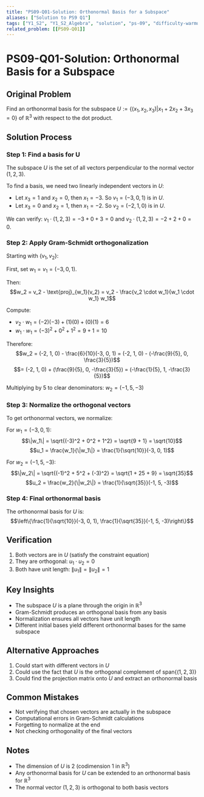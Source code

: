 ```yaml
---
title: "PS09-Q01-Solution: Orthonormal Basis for a Subspace"
aliases: ["Solution to PS9 Q1"]
tags: ["Y1_S2", "Y1_S2_Algebra", "solution", "ps-09", "difficulty-warmup", "gram-schmidt", "orthonormal-basis"]
related_problem: [[PS09-Q01]]
---
```


# PS09-Q01-Solution: Orthonormal Basis for a Subspace

## Original Problem
Find an orthonormal basis for the subspace $U := \{(x_1, x_2, x_3) | x_1 + 2x_2 + 3x_3 = 0\}$ of $\mathbb{R}^3$ with respect to the dot product.

## Solution Process

### Step 1: Find a basis for U
The subspace $U$ is the set of all vectors perpendicular to the normal vector $(1, 2, 3)$.

To find a basis, we need two linearly independent vectors in $U$:
- Let $x_3 = 1$ and $x_2 = 0$, then $x_1 = -3$. So $v_1 = (-3, 0, 1)$ is in $U$.
- Let $x_3 = 0$ and $x_2 = 1$, then $x_1 = -2$. So $v_2 = (-2, 1, 0)$ is in $U$.

We can verify: $v_1 \cdot (1,2,3) = -3 + 0 + 3 = 0$ and $v_2 \cdot (1,2,3) = -2 + 2 + 0 = 0$.

### Step 2: Apply Gram-Schmidt orthogonalization
Starting with $\{v_1, v_2\}$:

First, set $w_1 = v_1 = (-3, 0, 1)$.

Then:
$$w_2 = v_2 - \text{proj}_{w_1}(v_2) = v_2 - \frac{v_2 \cdot w_1}{w_1 \cdot w_1} w_1$$

Compute:
- $v_2 \cdot w_1 = (-2)(-3) + (1)(0) + (0)(1) = 6$
- $w_1 \cdot w_1 = (-3)^2 + 0^2 + 1^2 = 9 + 1 = 10$

Therefore:
$$w_2 = (-2, 1, 0) - \frac{6}{10}(-3, 0, 1) = (-2, 1, 0) - (-\frac{9}{5}, 0, \frac{3}{5})$$
$$= (-2, 1, 0) + (\frac{9}{5}, 0, -\frac{3}{5}) = (-\frac{1}{5}, 1, -\frac{3}{5})$$

Multiplying by 5 to clear denominators: $w_2 = (-1, 5, -3)$

### Step 3: Normalize the orthogonal vectors
To get orthonormal vectors, we normalize:

For $w_1 = (-3, 0, 1)$:
$$\|w_1\| = \sqrt{(-3)^2 + 0^2 + 1^2} = \sqrt{9 + 1} = \sqrt{10}$$
$$u_1 = \frac{w_1}{\|w_1\|} = \frac{1}{\sqrt{10}}(-3, 0, 1)$$

For $w_2 = (-1, 5, -3)$:
$$\|w_2\| = \sqrt{(-1)^2 + 5^2 + (-3)^2} = \sqrt{1 + 25 + 9} = \sqrt{35}$$
$$u_2 = \frac{w_2}{\|w_2\|} = \frac{1}{\sqrt{35}}(-1, 5, -3)$$

### Step 4: Final orthonormal basis
The orthonormal basis for $U$ is:
$$\left\{\frac{1}{\sqrt{10}}(-3, 0, 1), \frac{1}{\sqrt{35}}(-1, 5, -3)\right\}$$

## Verification
1. Both vectors are in $U$ (satisfy the constraint equation)
2. They are orthogonal: $u_1 \cdot u_2 = 0$
3. Both have unit length: $\|u_1\| = \|u_2\| = 1$

## Key Insights
- The subspace $U$ is a plane through the origin in $\mathbb{R}^3$
- Gram-Schmidt produces an orthogonal basis from any basis
- Normalization ensures all vectors have unit length
- Different initial bases yield different orthonormal bases for the same subspace

## Alternative Approaches
1. Could start with different vectors in $U$
2. Could use the fact that $U$ is the orthogonal complement of $\text{span}\{(1,2,3)\}$
3. Could find the projection matrix onto $U$ and extract an orthonormal basis

## Common Mistakes
- Not verifying that chosen vectors are actually in the subspace
- Computational errors in Gram-Schmidt calculations
- Forgetting to normalize at the end
- Not checking orthogonality of the final vectors

## Notes
- The dimension of $U$ is 2 (codimension 1 in $\mathbb{R}^3$)
- Any orthonormal basis for $U$ can be extended to an orthonormal basis for $\mathbb{R}^3$
- The normal vector $(1,2,3)$ is orthogonal to both basis vectors
